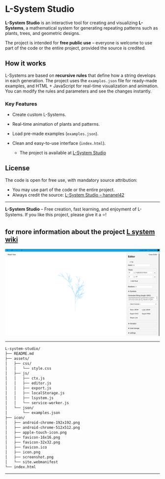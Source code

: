 # L-System Studio

**L-System Studio** is an interactive tool for creating and visualizing **L-Systems**, a mathematical system for generating repeating patterns such as plants, trees, and geometric designs.  

The project is intended for **free public use** – everyone is welcome to use part of the code or the entire project, provided the source is credited.

## How it works
L-Systems are based on **recursive rules** that define how a string develops in each generation. The project uses the `examples.json` file for ready-made examples, and HTML + JavaScript for real-time visualization and animation. You can modify the rules and parameters and see the changes instantly.

### Key Features
- Create custom L-Systems.
- Real-time animation of plants and patterns.
- Load pre-made examples (`examples.json`).
- Clean and easy-to-use interface (`index.html`).

   * The project is available at [L-System Studio](https://hananel42.github.io/L-system-studio/)

## License

The code is open for free use, with mandatory source attribution:

* You may use part of the code or the entire project.
* Always credit the source: [L-System Studio – hananel42](https://github.com/hananel42/L-system-studio)

---

**L-System Studio** – Free creation, fast learning, and enjoyment of L-Systems.
If you like this project, please give it a ⭐️!

for more information about the project [L system wiki](https://github.com/hananel42/L-system-studio/wiki)
---
![screenshot](icon/screenshot.png)

---
```
L-system-studio/
├── README.md
├── assets/
│   ├── css/
│   │   └── style.css
│   ├── js/
│   │   ├── ctx.js
│   │   ├── editor.js
│   │   ├── export.js
│   │   ├── localStorage.js
│   │   ├── lsystem.js
│   │   └── service-worker.js
│   └── json/
│       └── examples.json
├── icon/
│   ├── android-chrome-192x192.png
│   ├── android-chrome-512x512.png
│   ├── apple-touch-icon.png
│   ├── favicon-16x16.png
│   ├── favicon-32x32.png
│   ├── favicon.ico
│   ├── icon.png
│   ├── screenshot.png
│   └── site.webmanifest
└── index.html
```
---



